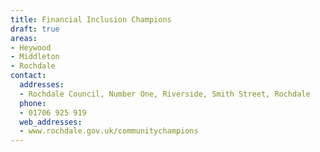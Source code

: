```yaml
---
title: Financial Inclusion Champions
draft: true
areas:
- Heywood
- Middleton
- Rochdale
contact:
  addresses:
  - Rochdale Council, Number One, Riverside, Smith Street, Rochdale
  phone:
  - 01706 925 919
  web_addresses:
  - www.rochdale.gov.uk/communitychampions
---
```


